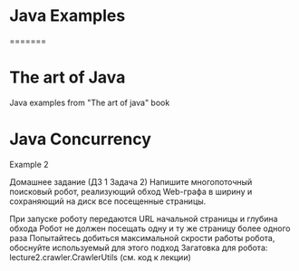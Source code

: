 # Java Examples
=======
# The art of Java
Java examples from "The art of java" book


# Java Concurrency
Example 2

Домашнее задание (ДЗ 1 Задача 2)
Напишите многопоточный поисковый робот, реализующий обход
Web-графа в ширину и сохраняющий на диск все посещенные страницы.

При запуске роботу передаются URL начальной страницы и глубина обхода
Робот не должен посещать одну и ту же страницу более одного раза
Попытайтесь добиться максимальной скрости работы робота, обоснуйте используемый для этого подход
Загатовка для робота: lecture2.crawler.CrawlerUtils (см. код к лекции) 





